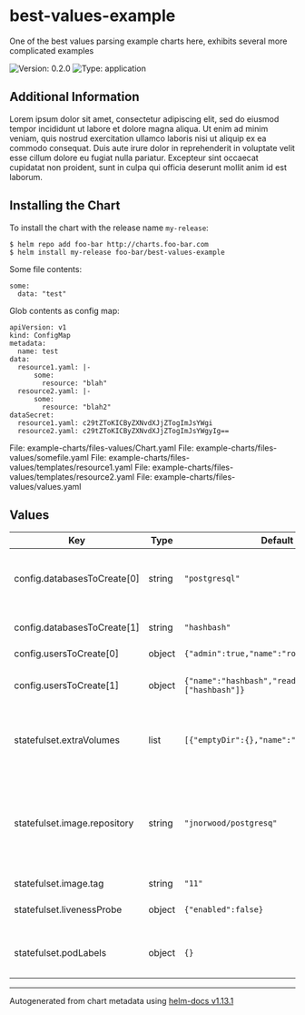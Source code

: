 # best-values-example

One of the best values parsing example charts here, exhibits several more complicated examples

![Version: 0.2.0](https://img.shields.io/badge/Version-0.2.0-informational?style=flat-square) ![Type: application](https://img.shields.io/badge/Type-application-informational?style=flat-square)

## Additional Information

Lorem ipsum dolor sit amet, consectetur adipiscing elit, sed do eiusmod tempor incididunt ut labore
et dolore magna aliqua. Ut enim ad minim veniam, quis nostrud exercitation ullamco laboris nisi ut
aliquip ex ea commodo consequat. Duis aute irure dolor in reprehenderit in voluptate velit esse
cillum dolore eu fugiat nulla pariatur. Excepteur sint occaecat cupidatat non proident, sunt in
culpa qui officia deserunt mollit anim id est laborum.

## Installing the Chart

To install the chart with the release name `my-release`:

```console
$ helm repo add foo-bar http://charts.foo-bar.com
$ helm install my-release foo-bar/best-values-example
```

Some file contents:

```
some:
  data: "test"
```

Glob contents as config map:

```
apiVersion: v1
kind: ConfigMap
metadata:
  name: test
data:
  resource1.yaml: |-
      some:
        resource: "blah"
  resource2.yaml: |-
      some:
        resource: "blah2"
dataSecret:
  resource1.yaml: c29tZToKICByZXNvdXJjZTogImJsYWgi
  resource2.yaml: c29tZToKICByZXNvdXJjZTogImJsYWgyIg==
```

File: example-charts/files-values/Chart.yaml
File: example-charts/files-values/somefile.yaml
File: example-charts/files-values/templates/resource1.yaml
File: example-charts/files-values/templates/resource2.yaml
File: example-charts/files-values/values.yaml

## Values

| Key | Type | Default | Description |
|-----|------|---------|-------------|
| config.databasesToCreate[0] | string | `"postgresql"` | default database for storage of database metadata |
| config.databasesToCreate[1] | string | `"hashbash"` | database for the [hashbash](https://github.com/norwoodj/hashbash) project |
| config.usersToCreate[0] | object | `{"admin":true,"name":"root"}` | admin user |
| config.usersToCreate[1] | object | `{"name":"hashbash","readwriteDatabases":["hashbash"]}` | user with access to the database with the same name |
| statefulset.extraVolumes | list | `[{"emptyDir":{},"name":"data"}]` | Additional volumes to be mounted into the database container |
| statefulset.image.repository | string | `"jnorwood/postgresq"` | Image to use for deploying, must support an entrypoint which creates users/databases from appropriate config files |
| statefulset.image.tag | string | `"11"` |  |
| statefulset.livenessProbe | object | `{"enabled":false}` | Configure the healthcheck for the database |
| statefulset.podLabels | object | `{}` | The labels to be applied to instances of the database |

----------------------------------------------
Autogenerated from chart metadata using [helm-docs v1.13.1](https://github.com/norwoodj/helm-docs/releases/v1.13.1)
